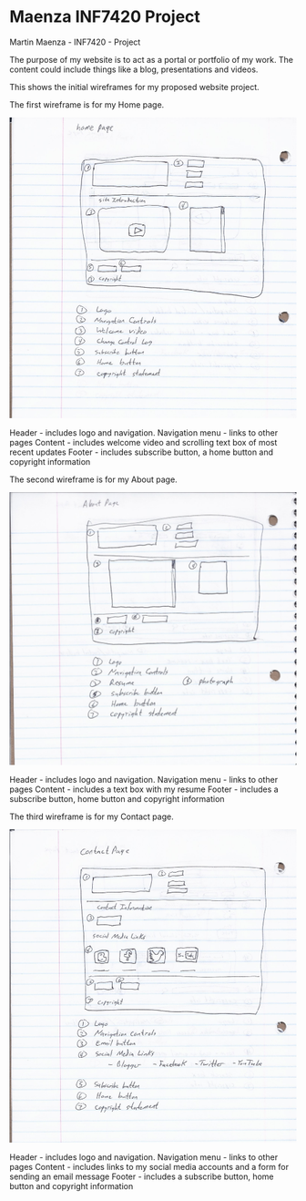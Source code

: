 # Maenza INF7420 Project
Martin Maenza - INF7420 - Project

The purpose of my website is to act as a portal or portfolio of my work. The content could include things like a blog, presentations and videos.

This shows the initial wireframes for my proposed website project.

The first wireframe is for my Home page.

![Wireframe of Home Page](wireframes/home-wire.jpg)

Header - includes logo and navigation.
Navigation menu - links to other pages
Content - includes welcome video and scrolling text box of most recent updates
Footer - includes subscribe button, a home button and copyright information

The second wireframe is for my About page.

![Wireframe of About Page](wireframes/about-wire.jpg)

Header - includes logo and navigation.
Navigation menu - links to other pages
Content - includes a text box with my resume
Footer - includes a subscribe button, home button and copyright information



The third wireframe is for my Contact page.

![Wireframe of Contact Page](wireframes/contact-wire.jpg)

Header - includes logo and navigation.
Navigation menu - links to other pages
Content - includes links to my social media accounts and a form for sending an email message
Footer - includes a subscribe button, home button and copyright information
